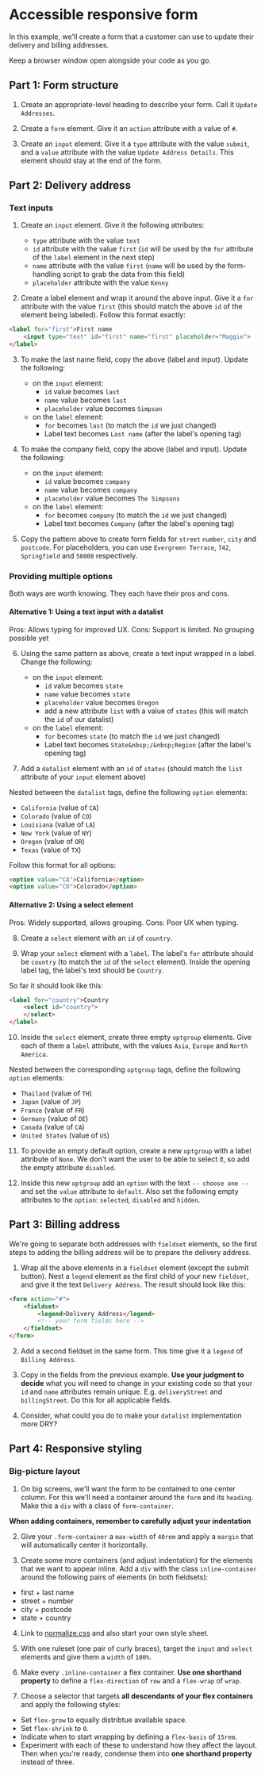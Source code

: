 # Accessible responsive form

In this example, we'll create a form that a customer can use to update their delivery and billing addresses.

Keep a browser window open alongside your code as you go.

## Part 1: Form structure

1. Create an appropriate-level heading to describe your form. Call it `Update Addresses`.

2. Create a `form` element. Give it an `action` attribute with a value of `#`.

3. Create an `input` element. Give it a `type` attribute with the value `submit`, and a `value` attribute with the value `Update Address Details`. This element should stay at the end of the form.

## Part 2: Delivery address

### Text inputs

1. Create an `input` element. Give it the following attributes:
    - `type` attribute with the value `text`
    - `id` attribute with the value `first` (`id` will be used by the `for` attribute of the `label` element in the next step)
    - `name` attribute with the value `first` (`name` will be used by the form-handling script to grab the data from this field)
    - `placeholder` attribute with the value `Kenny`

2. Create a label element and wrap it around the above input. Give it a `for` attribute with the value `first` (this should match the above `id` of the element being labeled). Follow this format exactly:

```html
<label for="first">First name
    <input type="text" id="first" name="first" placeholder="Maggie">
</label>
```

3. To make the last name field, copy the above (label and input). Update the following:
    - on the `input` element:
        - `id` value becomes `last`
        - `name` value becomes `last`
        - `placeholder` value becomes `Simpson`
    - on the `label` element:
        - `for` becomes `last` (to match the `id` we just changed)
        - Label text becomes `Last name` (after the label's opening tag)

4. To make the company field, copy the above (label and input). Update the following:
    - on the `input` element:
        - `id` value becomes `company`
        - `name` value becomes `company`
        - `placeholder` value becomes `The Simpsons`
    - on the `label` element:
        - `for` becomes `company` (to match the `id` we just changed)
        - Label text becomes `Company` (after the label's opening tag)

5. Copy the pattern above to create form fields for `street` `number`, `city` and `postcode`. For placeholders, you can use `Evergreen Terrace`, `742`, `Springfield` and `58008` respectively.

### Providing multiple options

Both ways are worth knowing. They each have their pros and cons.

#### Alternative 1: Using a text input with a datalist

Pros: Allows typing for improved UX.
Cons: Support is limited. No grouping possible yet

6. Using the same pattern as above, create a text input wrapped in a label. Change the following:

    - on the `input` element:
        - `id` value becomes `state`
        - `name` value becomes `state`
        - `placeholder` value becomes `Oregon`
        - add a new attribute `list` with a value of `states` (this will match the `id` of our datalist)
    - on the `label` element:
        - `for` becomes `state` (to match the `id` we just changed)
        - Label text becomes `State&nbsp;/&nbsp;Region` (after the label's opening tag)

7. Add a `datalist` element with an `id` of `states` (should match the `list` attribute of your `input` element above)

Nested between the `datalist` tags, define the following `option` elements:

- `California` (value of `CA`)
- `Colorado` (value of `CO`)
- `Louisiana` (value of `LA`)
- `New York` (value of `NY`)
- `Oregon` (value of `OR`)
- `Texas` (value of `TX`)

Follow this format for all options:

```html
<option value="CA">California</option>
<option value="CO">Colorado</option>
```

#### Alternative 2: Using a select element

Pros: Widely supported, allows grouping.
Cons: Poor UX when typing.

8. Create a `select` element with an `id` of `country`.

9. Wrap your `select` element with a `label`. The label's `for` attribute should be `country` (to match the `id` of the `select` element). Inside the opening label tag, the label's text should be `Country`.

So far it should look like this:

```html
<label for="country">Country
    <select id="country">
    </select>
</label>
```

10. Inside the `select` element, create three empty `optgroup` elements. Give each of them a `label` attribute, with the values `Asia`, `Europe` and `North America`.

Nested between the corresponding `optgroup` tags, define the following `option` elements:

- `Thailand` (value of `TH`)
- `Japan` (value of `JP`)
- `France` (value of `FR`)
- `Germany` (value of `DE`)
- `Canada` (value of `CA`)
- `United States` (value of `US`)

11. To provide an empty default option, create a new `optgroup` with a label attribute of `None`. We don't want the user to be able to select it, so add the empty attribute `disabled`.

12. Inside this new `optgroup` add an `option` with the text `-- choose one --` and set the `value` attribute to `default`. Also set the following empty attributes to the `option`: `selected`, `disabled` and `hidden`.

## Part 3: Billing address

We're going to separate both addresses with `fieldset` elements, so the first steps to adding the billing address will be to prepare the delivery address.

1. Wrap all the above elements in a `fieldset` element (except the submit button). Nest a `legend` element as the first child of your new `fieldset`, and give it the text `Delivery Address`. The result should look like this:

```html
<form action="#">
    <fieldset>
        <legend>Delivery Address</legend>
        <!-- your form fields here -->
    </fieldset>
</form>
```

2. Add a second fieldset in the same form. This time give it a `legend` of `Billing Address`.

3. Copy in the fields from the previous example. **Use your judgment to decide** what you will need to change in your existing code so that your `id` and `name` attributes remain unique. E.g. `deliveryStreet` and `billingStreet`. Do this for all applicable fields.

4. Consider, what could you do to make your `datalist` implementation more DRY?

## Part 4: Responsive styling

### Big-picture layout

1. On big screens, we'll want the form to be contained to one center column. For this we'll need a container around the `form` and its `heading`. Make this a `div` with a class of `form-container`.

**When adding containers, remember to carefully adjust your indentation**

2. Give your `.form-container` a `max-width` of `40rem` and apply a `margin` that will automatically center it horizontally.

3. Create some more containers (and adjust indentation) for the elements that we want to appear inline. Add a `div` with the class `inline-container` around the following pairs of elements (in both fieldsets):

- first + last name
- street + number
- city + postcode
- state + country

4. Link to [normalize.css](https://necolas.github.io/normalize.css/8.0.1/normalize.css) and also start your own style sheet.

5. With one ruleset (one pair of curly braces), target the `input` and `select` elements and give them a `width` of `100%`.

6. Make every `.inline-container` a flex container. **Use one shorthand property** to define a `flex-direction` of `row` and a `flex-wrap` of `wrap`.

7. Choose a selector that targets **all descendants of your flex containers** and apply the following styles:

- Set `flex-grow` to equally distribtue available space.
- Set `flex-shrink` to `0`.
- Indicate when to start wrapping by defining a `flex-basis` of `15rem`.
- Experiment with each of these to understand how they affect the layout. Then when you're ready, condense them into **one shorthand property** instead of three.
